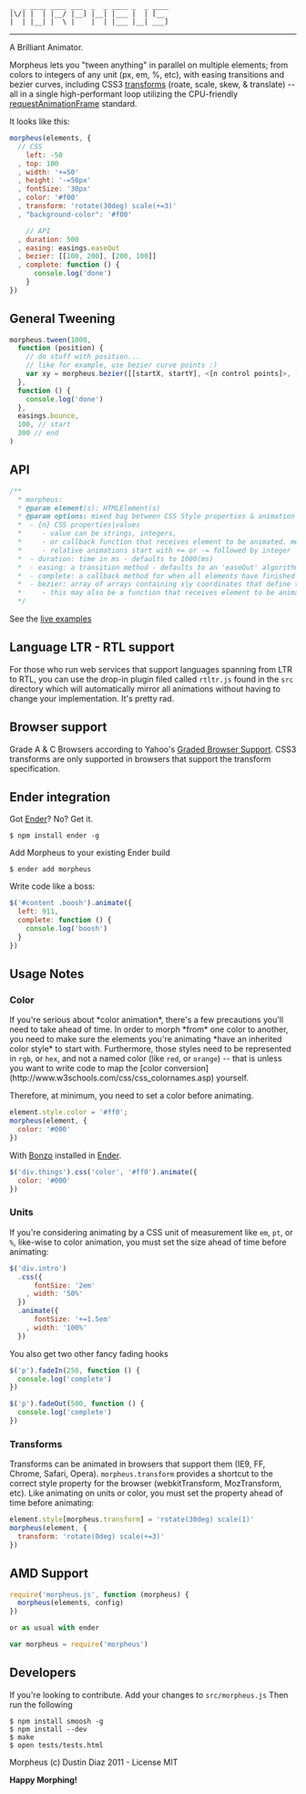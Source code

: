     _  _ ____ ____ ___  _  _ ____ _  _ ____
    |\/| |  | |__/ |__] |__| |___ |  | [__
    |  | |__| |  \ |    |  | |___ |__| ___]
-----
A Brilliant Animator.

Morpheus lets you "tween anything" in parallel on multiple elements; from colors to integers of any unit (px, em, %, etc), with easing transitions and bezier curves, including CSS3 [transforms](http://www.w3.org/TR/css3-2d-transforms/) (roate, scale, skew, & translate) -- all in a single high-performant loop utilizing the CPU-friendly [requestAnimationFrame](http://webstuff.nfshost.com/anim-timing/Overview.html) standard.

It looks like this:

``` js
morpheus(elements, {
  // CSS
    left: -50
  , top: 100
  , width: '+=50'
  , height: '-=50px'
  , fontSize: '30px'
  , color: '#f00'
  , transform: 'rotate(30deg) scale(+=3)'
  , "background-color": '#f00'

    // API
  , duration: 500
  , easing: easings.easeOut
  , bezier: [[100, 200], [200, 100]]
  , complete: function () {
      console.log('done')
    }
})
```

General Tweening
------

``` js
morpheus.tween(1000,
  function (position) {
    // do stuff with position...
    // like for example, use bezier curve points :)
    var xy = morpheus.bezier([[startX, startY], <[n control points]>, [endX, endY]], position)
  },
  function () {
    console.log('done')
  },
  easings.bounce,
  100, // start
  300 // end
)
```

API
---

``` js
/**
  * morpheus:
  * @param element(s): HTMLElement(s)
  * @param options: mixed bag between CSS Style properties & animation options
  *  - {n} CSS properties|values
  *     - value can be strings, integers,
  *     - or callback function that receives element to be animated. method must return value to be tweened
  *     - relative animations start with += or -= followed by integer
  *  - duration: time in ms - defaults to 1000(ms)
  *  - easing: a transition method - defaults to an 'easeOut' algorithm
  *  - complete: a callback method for when all elements have finished
  *  - bezier: array of arrays containing x|y coordinates that define the bezier points. defaults to none
  *     - this may also be a function that receives element to be animated. it must return a value
  */
```

See the <a href="http://ded.github.com/morpheus/">live examples</a>

Language LTR - RTL support
---------------
For those who run web services that support languages spanning from LTR to RTL, you can use the drop-in plugin filed called <code>rtltr.js</code> found in the <code>src</code> directory which will automatically mirror all animations without having to change your implementation. It's pretty rad.

Browser support
-----------
Grade A & C Browsers according to Yahoo's [Graded Browser Support](http://developer.yahoo.com/yui/articles/gbs/). CSS3 transforms are only supported in browsers that support the transform specification.

Ender integration
--------
Got [Ender](http://ender.no.de)? No? Get it.

    $ npm install ender -g

Add Morpheus to your existing Ender build

    $ ender add morpheus

Write code like a boss:

``` js
$('#content .boosh').animate({
  left: 911,
  complete: function () {
    console.log('boosh')
  }
})
```

Usage Notes
-----------

<h3>Color</h3>
If you're serious about *color animation*, there's a few precautions you'll need to take ahead of time. In order to morph *from* one color to another, you need to make sure the elements you're animating *have an inherited color style* to start with. Furthermore, those styles need to be represented in <code>rgb</code>, or <code>hex</code>, and not a named color (like <code>red</code>, or <code>orange</code>) -- that is unless you want to write code to map the [color conversion](http://www.w3schools.com/css/css_colornames.asp) yourself.

Therefore, at minimum, you need to set a color before animating.

``` js
element.style.color = '#ff0';
morpheus(element, {
  color: '#000'
})
```

With [Bonzo](https://github.com/ded/bonzo) installed in [Ender](http://ender.no.de).

``` js
$('div.things').css('color', '#ff0').animate({
  color: '#000'
})
```

<h3>Units</h3>
If you're considering animating by a CSS unit of measurement like <code>em</code>, <code>pt</code>, or <code>%</code>, like-wise to color animation, you must set the size ahead of time before animating:

``` js
$('div.intro')
  .css({
      fontSize: '2em'
    , width: '50%'
  })
  .animate({
      fontSize: '+=1.5em'
    , width: '100%'
  })
```

You also get two other fancy fading hooks

``` js
$('p').fadeIn(250, function () {
  console.log('complete')
})

$('p').fadeOut(500, function () {
  console.log('complete')
})
```

<h3>Transforms</h3>
Transforms can be animated in browsers that support them (IE9, FF, Chrome, Safari, Opera). <code>morpheus.transform</code> provides a shortcut to the correct style property for the browser (webkitTransform, MozTransform, etc). Like animating on units or color, you must set the property ahead of time before animating:

``` js
element.style[morpheus.transform] = 'rotate(30deg) scale(1)'
morpheus(element, {
  transform: 'rotate(0deg) scale(+=3)'
})
```

AMD Support
----------

``` js
require('morpheus.js', function (morpheus) {
  morpheus(elements, config)
})

or as usual with ender

var morpheus = require('morpheus')

```

## Developers

If you're looking to contribute. Add your changes to `src/morpheus.js` Then run the following

    $ npm install smoosh -g
    $ npm install --dev
    $ make
    $ open tests/tests.html

Morpheus (c) Dustin Diaz 2011 - License MIT

**Happy Morphing!**
